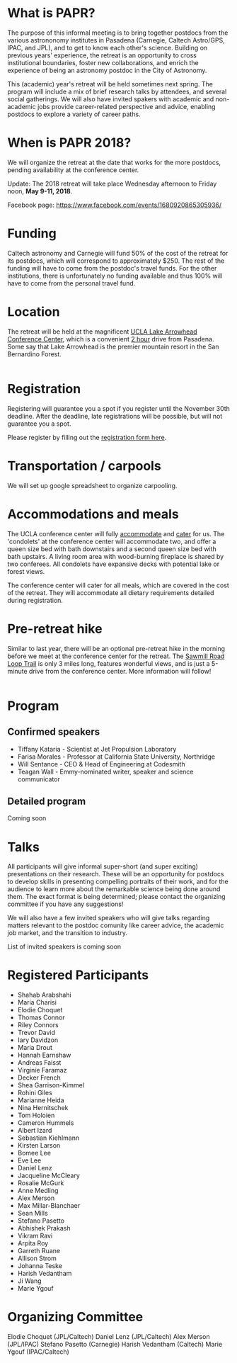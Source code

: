 # What is PAPR?

The purpose of this informal meeting is to bring together postdocs from the various astrononomy institutes in Pasadena (Carnegie, Caltech Astro/GPS, IPAC, and JPL), and to get to know each other's science. Building on previous years' experience, the retreat is an opportunity to cross institutional boundaries, foster new collaborations, and enrich the experience of being an astronomy postdoc in the City of Astronomy.

This (academic) year's retreat will be held sometimes next spring. The program will include a mix of brief research talks by attendees, and several social gatherings. We will also have invited spakers with academic and non-academic jobs provide career-related perspective and advice, enabling postdocs to explore a variety of career paths.

# When is PAPR 2018?

We will organize the retreat at the date that works for the more postdocs, pending availability at the conference center.

Update: The 2018 retreat will take place Wednesday afternoon to Friday noon, **May 9-11, 2018**.

Facebook page: https://www.facebook.com/events/1680920865305936/

# Funding

Caltech astronomy and Carnegie will fund 50% of the cost of the retreat for its postdocs, which will correspond to approximately $250. The rest of the funding will have to come from the postdoc's travel funds.
For the other institutions, there is unfortunately no funding available and thus 100% will have to come from the personal travel fund.

# Location

The retreat will be held at the magnificent [UCLA Lake Arrowhead Conference Center](http://lakearrowheadconferencecenter.ucla.edu), which is a convenient [2 hour](http://lakearrowheadconferencecenter.ucla.edu/about/directions/) drive from Pasadena. Some say that Lake Arrowhead is the premier mountain resort in the San Bernardino Forest.

<img src="IMG_20170510_110101.jpg" class="img-responsive" alt="">

# Registration

Registering will guarantee you a spot if you register until the November 30th deadline. After the deadline, late registrations will be possible, but will not guarantee you a spot.

Please register by filling out the [registration form here](https://docs.google.com/forms/d/e/1FAIpQLSecc2yi_9u_OLpYT5LXl2T-i2RytksHzp3CxrSUEwQkgP3jzg/viewform).

# Transportation / carpools

We will set up google spreadsheet to organize carpooling.

# Accommodations and meals

The UCLA conference center will fully [accommodate](http://lakearrowheadconferencecenter.ucla.edu/accommodations/) and [cater](http://lakearrowheadconferencecenter.ucla.edu/dining/) for us. The 'condolets' at the conference center will accommodate two, and offer a queen size bed with bath downstairs and a second queen size bed with bath upstairs. A living room area with wood-burning fireplace is shared by two conferees. All condolets have expansive decks with potential lake or forest views.

The conference center will cater for all meals, which are covered in the cost of the retreat. They will accommodate all dietary requirements detailed during registration.

# Pre-retreat hike

Similar to last year, there will be an optional pre-retreat hike in the morning before we meet at the conference center for the retreat. The [Sawmill Road Loop Trail](https://www.alltrails.com/explore/trail/us/california/sawmill-road-loop-trail) is only 3 miles long, features wonderful views, and is just a 5-minute drive from the conference center. More information will follow!

<img src="IMG_20170510_112850.jpg" class="img-responsive" alt="">

# Program

## Confirmed speakers

- Tiffany Kataria - Scientist at Jet Propulsion Laboratory
- Farisa Morales - Professor at California State University, Northridge 
- Will Sentance - CEO & Head of Engineering at Codesmith
- Teagan Wall - Emmy-nominated writer, speaker and science communicator 

## Detailed program 

Coming soon

# Talks 

All participants will give informal super-short (and super exciting) presentations on their research. These will be an opportunity for postdocs to develop skills in presenting compelling portraits of their work, and for the audience to learn more about the remarkable science being done around them. The exact format is being determined; please contact the organizing committee if you have any suggestions!

We will also have a few invited speakers who will give talks regarding matters relevant to the postdoc comunity like career advice, the academic job market, and the transition to industry.

List of invited speakers is coming soon

# Registered Participants

- Shahab Arabshahi
- Maria Charisi
- Elodie Choquet
- Thomas Connor
- Riley Connors
- Trevor David
- Iary Davidzon
- Maria Drout
- Hannah Earnshaw
- Andreas Faisst
- Virginie Faramaz
- Decker French
- Shea Garrison-Kimmel
- Rohini Giles
- Marianne Heida
- Nina Hernitschek
- Tom Holoien
- Cameron Hummels
- Albert Izard
- Sebastian Kiehlmann
- Kirsten Larson
- Bomee Lee
- Eve Lee
- Daniel Lenz
- Jacqueline McCleary
- Rosalie McGurk
- Anne Medling
- Alex Merson
- Max Millar-Blanchaer
- Sean Mills
- Stefano Pasetto
- Abhishek Prakash
- Vikram Ravi
- Arpita Roy
- Garreth Ruane
- Allison Strom
- Johanna Teske
- Harish Vedantham
- Ji Wang
- Marie Ygouf

# Organizing Committee

Elodie Choquet (JPL/Caltech)
Daniel Lenz (JPL/Caltech)
Alex Merson (JPL/IPAC)
Stefano Pasetto (Carnegie)
Harish Vedantham (Caltech)
Marie Ygouf (IPAC/Caltech)

